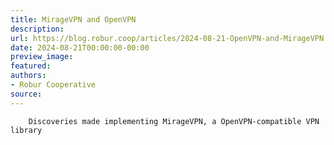 ```yaml
---
title: MirageVPN and OpenVPN
description:
url: https://blog.robur.coop/articles/2024-08-21-OpenVPN-and-MirageVPN.html
date: 2024-08-21T00:00:00-00:00
preview_image:
featured:
authors:
- Robur Cooperative
source:
---
```



        Discoveries made implementing MirageVPN, a OpenVPN-compatible VPN library
      
